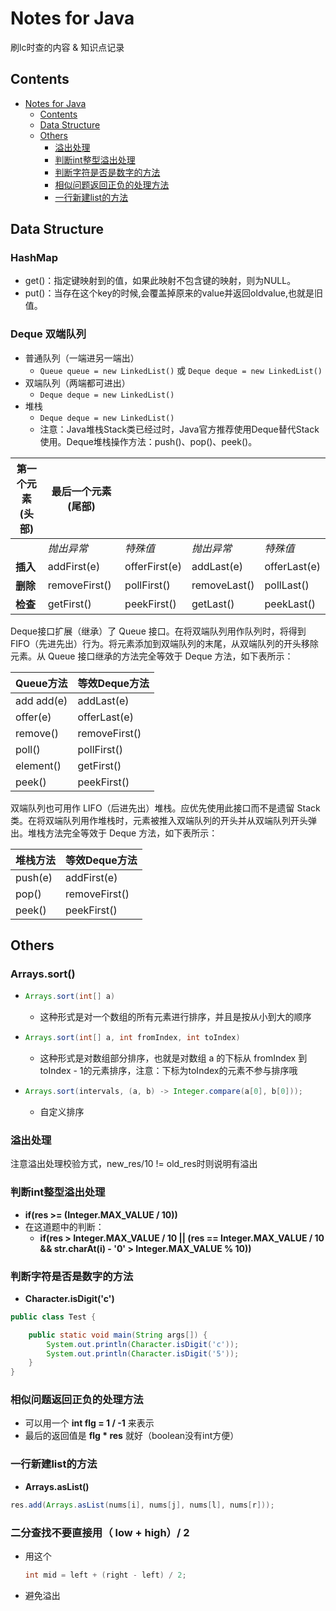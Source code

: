 # Notes for Java

刷lc时查的内容 & 知识点记录



## Contents

<!--ts-->
   * [Notes for Java](#notes-for-java)
      * [Contents](#contents)
      * [Data Structure](#data-structure)
      * [Others](#others)
         * [溢出处理](#\xE6\xBA\xA2\xE5\x87\xBA\xE5\xA4\x84\xE7\x90\x86)
         * [判断int整型溢出处理](#\xE5\x88\xA4\xE6\x96\xADint\xE6\x95\xB4\xE5\x9E\x8B\xE6\xBA\xA2\xE5\x87\xBA\xE5\xA4\x84\xE7\x90\x86)
         * [判断字符是否是数字的方法](#\xE5\x88\xA4\xE6\x96\xAD\xE5\xAD\x97\xE7\xAC\xA6\xE6\x98\xAF\xE5\x90\xA6\xE6\x98\xAF\xE6\x95\xB0\xE5\xAD\x97\xE7\x9A\x84\xE6\x96\xB9\xE6\xB3\x95)
         * [相似问题返回正负的处理方法](#\xE7\x9B\xB8\xE4\xBC\xBC\xE9\x97\xAE\xE9\xA2\x98\xE8\xBF\x94\xE5\x9B\x9E\xE6\xAD\xA3\xE8\xB4\x9F\xE7\x9A\x84\xE5\xA4\x84\xE7\x90\x86\xE6\x96\xB9\xE6\xB3\x95)
         * [一行新建list的方法](#\xE4\xB8\x80\xE8\xA1\x8C\xE6\x96\xB0\xE5\xBB\xBAlist\xE7\x9A\x84\xE6\x96\xB9\xE6\xB3\x95)

<!-- Added by: weiyizhi, at: 2020年12月12日 星期六 16时19分04秒 CST -->

<!--te-->


## Data Structure

### HashMap

- get()：指定键映射到的值，如果此映射不包含键的映射，则为NULL。
- put()：当存在这个key的时候,会覆盖掉原来的value并返回oldvalue,也就是旧值。



### Deque 双端队列

- 普通队列（一端进另一端出）
  - `Queue queue = new LinkedList()` 或 `Deque deque = new LinkedList()`
- 双端队列（两端都可进出）
  - `Deque deque = new LinkedList()`
- 堆栈
  - `Deque deque = new LinkedList()`
  - 注意：Java堆栈Stack类已经过时，Java官方推荐使用Deque替代Stack使用。Deque堆栈操作方法：push()、pop()、peek()。

| 第一个元素 (头部) | **最后一个元素 (尾部)** |               |              |              |
| ----------------- | ----------------------- | ------------- | ------------ | ------------ |
|                   | *抛出异常*              | *特殊值*      | *抛出异常*   | *特殊值*     |
| **插入**          | addFirst(e)             | offerFirst(e) | addLast(e)   | offerLast(e) |
| **删除**          | removeFirst()           | pollFirst()   | removeLast() | pollLast()   |
| **检查**          | getFirst()              | peekFirst()   | getLast()    | peekLast()   |

Deque接口扩展（继承）了 Queue 接口。在将双端队列用作队列时，将得到 FIFO（先进先出）行为。将元素添加到双端队列的末尾，从双端队列的开头移除元素。从 Queue 接口继承的方法完全等效于 Deque 方法，如下表所示：

| **Queue方法** | **等效Deque方法** |
| ------------- | ----------------- |
| add add(e)    | addLast(e)        |
| offer(e)      | offerLast(e)      |
| remove()      | removeFirst()     |
| poll()        | pollFirst()       |
| element()     | getFirst()        |
| peek()        | peekFirst()       |

双端队列也可用作 LIFO（后进先出）堆栈。应优先使用此接口而不是遗留 Stack 类。在将双端队列用作堆栈时，元素被推入双端队列的开头并从双端队列开头弹出。堆栈方法完全等效于 Deque 方法，如下表所示：

| **堆栈方法** | **等效Deque方法** |
| ------------ | ----------------- |
| push(e)      | addFirst(e)       |
| pop()        | removeFirst()     |
| peek()       | peekFirst()       |





## Others

### Arrays.sort()

- ```java
  Arrays.sort(int[] a)
  ```

  - 这种形式是对一个数组的所有元素进行排序，并且是按从小到大的顺序
  
- ```java
  Arrays.sort(int[] a, int fromIndex, int toIndex)
  ```

  - 这种形式是对数组部分排序，也就是对数组 a 的下标从 fromIndex 到 toIndex - 1的元素排序，注意：下标为toIndex的元素不参与排序哦
- ```java
  Arrays.sort(intervals, (a, b) -> Integer.compare(a[0], b[0]));
  ```
  - 自定义排序 



### 溢出处理

注意溢出处理校验方式，new_res/10 != old_res时则说明有溢出



### 判断int整型溢出处理

- **if(res >= (Integer.MAX_VALUE / 10))**
- 在这道题中的判断：
  - **if(res > Integer.MAX\_VALUE / 10 || (res == Integer.MAX\_VALUE / 10 && str.charAt(i) - '0' > Integer.MAX\_VALUE % 10))**



### 判断字符是否是数字的方法

- **Character.isDigit('c')**

```java
public class Test {

    public static void main(String args[]) {
        System.out.println(Character.isDigit('c'));
        System.out.println(Character.isDigit('5'));
    }
}
```



### 相似问题返回正负的处理方法

- 可以用一个 **int flg = 1 / -1** 来表示
- 最后的返回值是 **flg * res** 就好（boolean没有int方便）



### 一行新建list的方法

- **Arrays.asList()**


```java
res.add(Arrays.asList(nums[i], nums[j], nums[l], nums[r]));
```



### 二分查找不要直接用（ low + high）/ 2

- 用这个

  ```java
  int mid = left + (right - left) / 2;
  ```

- 避免溢出

